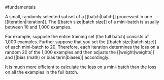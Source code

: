 #fundamentals

A small, randomly selected subset of a [[batch|batch]] processed in one
[[iteration|iteration]].
The [[batch size|batch size]] of a mini-batch is usually
between 10 and 1,000 examples.

For example, suppose the entire training set (the full batch)
consists of 1,000 examples. Further suppose that you set the
[[batch size|batch size]] of each mini-batch to 20. Therefore, each
iteration determines the loss on a random 20 of the 1,000 examples and then
adjusts the [[weight|weights]] and [[bias (math) or bias term|biases]] accordingly.

It is much more efficient to calculate the loss on a mini-batch than the
loss on all the examples in the full batch.

